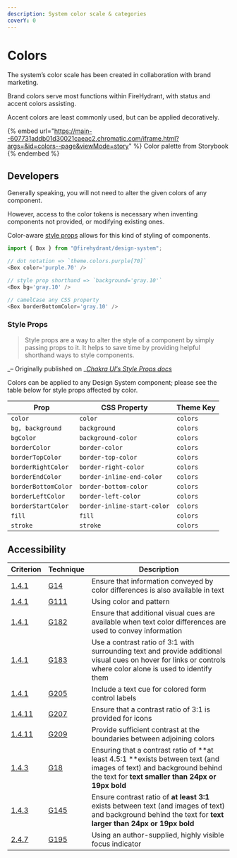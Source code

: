 ```yaml
---
description: System color scale & categories
coverY: 0
---
```


# Colors

The system’s color scale has been created in collaboration with brand marketing.&#x20;

Brand colors serve most functions within FireHydrant, with status and accent colors assisting.

Accent colors are least commonly used, but can be applied decoratively.&#x20;

{% embed url="https://main--607731addb01d30021caeac2.chromatic.com/iframe.html?args=&id=colors--page&viewMode=story" %}
Color palette from Storybook
{% endembed %}

## Developers

Generally speaking, you will not need to alter the given colors of any component.

However, access to the color tokens is necessary when inventing components not provided, or modifying existing ones.&#x20;

Color-aware [style props](https://zeroheight.com/63e3d0331/p/881236--colors/t/8233a9) allows for this kind of styling of components.

```javascript
import { Box } from "@firehydrant/design-system";

// dot notation => `theme.colors.purple[70]`
<Box color='purple.70' />

// style prop shorthand => `background='gray.10'`
<Box bg='gray.10' />

// camelCase any CSS property
<Box borderBottomColor='gray.10' />
```

### Style Props <a href="8233a9" id="8233a9"></a>

> Style props are a way to alter the style of a component by simply passing props to it. It helps to save time by providing helpful shorthand ways to style components.

_– Originally published on _[_Chakra UI's Style Props docs_](https://chakra-ui.com/docs/features/style-props)

Colors can be applied to any Design System component; please see the table below for style props affected by color.

| Prop                | CSS Property                | Theme Key |
| ------------------- | --------------------------- | --------- |
| `color`             | `color`                     | `colors`  |
| `bg, background`    | `background`                | `colors`  |
| `bgColor`           | `background-color`          | `colors`  |
| `borderColor`       | `border-color`              | `colors`  |
| `borderTopColor`    | `border-top-color`          | `colors`  |
| `borderRightColor`  | `border-right-color`        | `colors`  |
| `borderEndColor`    | `border-inline-end-color`   | `colors`  |
| `borderBottomColor` | `border-bottom-color`       | `colors`  |
| `borderLeftColor`   | `border-left-color`         | `colors`  |
| `borderStartColor`  | `border-inline-start-color` | `colors`  |
| `fill`              | `fill`                      | `colors`  |
| `stroke`            | `stroke`                    | `colors`  |

## Accessibility

| Criterion                                                                    | Technique                                                     | Description                                                                                                                                                              |
| ---------------------------------------------------------------------------- | ------------------------------------------------------------- | ------------------------------------------------------------------------------------------------------------------------------------------------------------------------ |
| [1.4.1](https://www.w3.org/WAI/WCAG21/Understanding/use-of-color)            | [G14](https://www.w3.org/WAI/WCAG21/Techniques/general/G14)   | Ensure that information conveyed by color differences is also available in text                                                                                          |
| [1.4.1](https://www.w3.org/WAI/WCAG21/Understanding/use-of-color)            | [G111](https://www.w3.org/WAI/WCAG21/Techniques/general/G111) | Using color and pattern                                                                                                                                                  |
| [1.4.1](https://www.w3.org/WAI/WCAG21/Understanding/use-of-color)            | [G182](https://www.w3.org/WAI/WCAG21/Techniques/general/G182) | Ensure that additional visual cues are available when text color differences are used to convey information                                                              |
| [1.4.1](https://www.w3.org/WAI/WCAG21/Understanding/use-of-color)            | [G183](https://www.w3.org/WAI/WCAG21/Techniques/general/G183) | Use a contrast ratio of 3:1 with surrounding text and provide additional visual cues on hover for links or controls where color alone is used to identify them           |
| [1.4.1](https://www.w3.org/WAI/WCAG21/Understanding/use-of-color)            | [G205](https://www.w3.org/WAI/WCAG21/Techniques/general/G205) | Include a text cue for colored form control labels                                                                                                                       |
| [1.4.11](https://www.w3.org/WAI/WCAG21/Understanding/non-text-contrast.html) | [G207](https://www.w3.org/WAI/WCAG21/Techniques/general/G207) | Ensure that a contrast ratio of 3:1 is provided for icons                                                                                                                |
| [1.4.11](https://www.w3.org/WAI/WCAG21/Understanding/non-text-contrast.html) | [G209](https://www.w3.org/WAI/WCAG21/Techniques/general/G209) | Provide sufficient contrast at the boundaries between adjoining colors                                                                                                   |
| [1.4.3](https://www.w3.org/WAI/WCAG21/Understanding/contrast-minimum)        | [G18](https://www.w3.org/WAI/WCAG21/Techniques/general/G18)   | Ensuring that a contrast ratio of **at least 4.5:1 **exists between text (and images of text) and background behind the text for **text smaller than 24px or 19px bold** |
| [1.4.3](https://www.w3.org/WAI/WCAG21/Understanding/contrast-minimum)        | [G145](https://www.w3.org/WAI/WCAG21/Techniques/general/G145) | Ensure contrast ratio of **at least 3:1** exists between text (and images of text) and background behind the text for **text larger than 24px or 19px bold**             |
| [2.4.7](https://www.w3.org/WAI/WCAG21/Understanding/focus-visible)           | [G195](https://www.w3.org/WAI/WCAG21/Techniques/general/G195) | Using an author-supplied, highly visible focus indicator                                                                                                                 |

